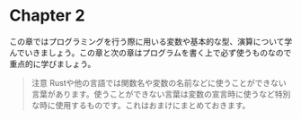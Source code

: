 # Chapter 2 

この章ではプログラミングを行う際に用いる変数や基本的な型、演算について学んでいきましょう。この章と次の章はプログラムを書く上で必ず使うものなので重点的に学びましょう。


>注意
>Rustや他の言語では関数名や変数の名前などに使うことができない言葉があります。使うことができない言葉は変数の宣言時に使うなど特別な時に使用するものです。これはおまけにまとめておきます。
